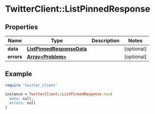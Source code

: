 # TwitterClient::ListPinnedResponse

## Properties

| Name | Type | Description | Notes |
| ---- | ---- | ----------- | ----- |
| **data** | [**ListPinnedResponseData**](ListPinnedResponseData.md) |  | [optional] |
| **errors** | [**Array&lt;Problem&gt;**](Problem.md) |  | [optional] |

## Example

```ruby
require 'twitter_client'

instance = TwitterClient::ListPinnedResponse.new(
  data: null,
  errors: null
)
```

